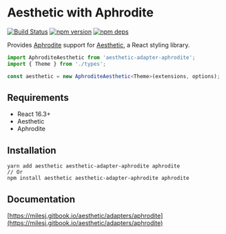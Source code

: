 # Aesthetic with Aphrodite

[![Build Status](https://travis-ci.org/milesj/aesthetic.svg?branch=master)](https://travis-ci.org/milesj/aesthetic)
[![npm version](https://badge.fury.io/js/aesthetic-adapter-aphrodite.svg)](https://www.npmjs.com/package/aesthetic-adapter-aphrodite)
[![npm deps](https://david-dm.org/milesj/aesthetic.svg?path=packages/adapter-aphrodite)](https://www.npmjs.com/package/aesthetic-adapter-aphrodite)

Provides [Aphrodite](https://github.com/Khan/aphrodite) support for
[Aesthetic](https://github.com/milesj/aesthetic), a React styling library.

```ts
import AphroditeAesthetic from 'aesthetic-adapter-aphrodite';
import { Theme } from './types';

const aesthetic = new AphroditeAesthetic<Theme>(extensions, options);
```

## Requirements

- React 16.3+
- Aesthetic
- Aphrodite

## Installation

```
yarn add aesthetic aesthetic-adapter-aphrodite aphrodite
// Or
npm install aesthetic aesthetic-adapter-aphrodite aphrodite
```

## Documentation

[https://milesj.gitbook.io/aesthetic/adapters/aphrodite](https://milesj.gitbook.io/aesthetic/adapters/aphrodite)
